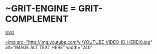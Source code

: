 # ~GRIT-ENGINE = GRIT-COMPLEMENT
[SVG](https://lavrod.github.io/grit-complement/svg.html)

<a href="http://www.youtube.com/watch?feature=player_embedded&v=YOUTUBE_VIDEO_ID_HERE " target="_blank"><img src="http://img.youtube.com/vi/YOUTUBE_VIDEO_ID_HERE/0.jpg" alt="IMAGE ALT TEXT HERE" width="240"
